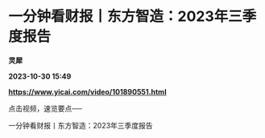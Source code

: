 # 一分钟看财报丨东方智造：2023年三季度报告
**灵犀**

**2023-10-30 15:49**

**https://www.yicai.com/video/101890551.html**

点击视频，速览要点──

一分钟看财报丨东方智造：2023年三季度报告